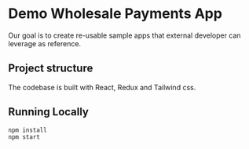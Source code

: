 # Demo Wholesale Payments App

Our goal is to create re-usable sample apps that external developer can leverage
as reference.

## Project structure

The codebase is built with React, Redux and Tailwind css.

## Running Locally

    npm install
    npm start
